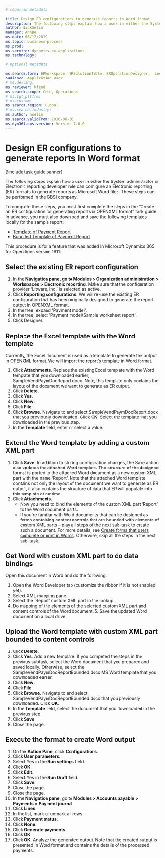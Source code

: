 ```yaml
--- 
# required metadata 
 
title: Design ER configurations to generate reports in Word format
description: The following steps explain how a user in either the System administrator or Electronic reporting developer role can configure an Electronic reporting formats to generate reports as Microsoft Word files. 
author: NickSelin
manager: AnnBe 
ms.date: 08/12/2019
ms.topic: business-process 
ms.prod:  
ms.service: dynamics-ax-applications 
ms.technology:  
 
# optional metadata 
 
ms.search.form: ERWorkspace, ERSolutionTable, EROperationDesigner,  LedgerJournalTable, LedgerJournalTransVendPaym   
audience: Application User 
# ms.devlang:  
ms.reviewer: kfend
ms.search.scope: Core, Operations 
# ms.tgt_pltfrm:  
# ms.custom:  
ms.search.region: Global
# ms.search.industry: 
ms.author: nselin
ms.search.validFrom: 2016-06-30 
ms.dyn365.ops.version: Version 7.0.0 
---
```

# Design ER configurations to generate reports in Word format

[!include [task guide banner](../../includes/task-guide-banner.md)]

The following steps explain how a user in either the System administrator or Electronic reporting developer role can configure an Electronic reporting (ER) formats to generate reports as Microsoft Word files. These steps can be performed in the GBSI company.

To complete these steps, you must first complete the steps in the “Create an ER configuration for generating reports in OPENXML format” task guide. In advance, you must also download and save the following templates locally for the sample report:

- [Template of Payment Report](https://go.microsoft.com/fwlink/?linkid=862266)
- [Bounded Template of Payment Report](https://go.microsoft.com/fwlink/?linkid=862266)


This procedure is for a feature that was added in Microsoft Dynamics 365 for Operations version 1611.


## Select the existing ER report configuration
1. In the **Navigation pane, go to Modules > Organization administration > Workspaces > Electronic reporting**. Make sure that the configuration provider ‘Litware, Inc.’ is selected as active.  
2. Click **Reporting configurations**. We will re-use the existing ER configuration that has been originally designed to generate the report output in OPENXML format.  
3. In the tree, expand 'Payment model'.
4. In the tree, select 'Payment model\Sample worksheet report'.
5. Click Designer.

## Replace the Excel template with the Word template

Currently, the Excel document is used as a template to generate the output in OPENXML format. We will import the report’s template in Word format.

1. Click **Attachments**. Replace the existing Excel template with the Word template that you downloaded earlier, SampleVendPaymDocReport.docx. Note, this template only contains the layout of the document we want to generate as ER output.  
2. Click **Delete**.
3. Click **Yes**.
4. Click **New**.
5. Click **File**.
6. Click **Browse**. Navigate to and select SampleVendPaymDocReport.docx that you previously downloaded. Click **OK**. Select the template that you downloaded in the previous step.  
7. In the **Template** field, enter or select a value.

## Extend the Word template by adding a custom XML part
1. Click **Save**. In addition to storing configuration changes, the Save action also updates the attached Word template. The structure of the designed format is ported to the attached Word document as a new custom XML part with the name ‘Report’. Note that the attached Word template contains not only the layout of the document we want to generate as ER output, it also contains the structure of data that ER will populate into this template at runtime.  
2. Click **Attachments**.
    + Now you need to bind the elements of the custom XML part ‘Report’ to the Word document parts.  
    + If you're familiar with Word documents that can be designed as forms containing content controls that are bounded with elements of custom XML parts – play all steps of the next sub-task to create such a document. For more details, see [Create forms that users complete or print in Words](https://support.office.com/article/Create-forms-that-users-complete-or-print-in-Word-040c5cc1-e309-445b-94ac-542f732c8c8b?ui=en-US&rs=en-US&ad=US). Otherwise, skip all the steps in the next sub-task.  

## Get Word with custom XML part to do data bindings

Open this document in Word and do the following:  
1. Open the Word Developer tab (customize the ribbon if it is not enabled yet).
2. Select XML mapping pane.
3. Select the ‘Report’ custom XML part in the lookup.
4. Do mapping of the elements of the selected custom XML part and content controls of the Word document.  5. Save the updated Word document on a local drive.  

## Upload the Word template with custom XML part bounded to content controls
1. Click **Delete**.
2. Click **Yes**. Add a new template. If you competed the steps in the previous subtask, select the Word document that you prepared and saved locally. Otherwise, select the SampleVendPaymDocReportBounded.docx MS Word template that you downloaded earlier.  
3. Click **New**.
4. Click **File**.
5. Click **Browse**. Navigate to and select SampleVendPaymDocReportBounded.docx that you previously downloaded. Click **OK**.
6. In the **Template** field, select the document that you downloaded in the previous step.
7. Click **Save**.
8. Close the page.

## Execute the format to create Word output
1. On the **Action Pane**, click **Configurations**.
2. Click **User parameters**.
3. Select Yes in the **Run settings** field.
4. Click **OK**.
5. Click **Edit**.
6. Select Yes in the **Run Draft** field.
7. Click **Save**.
8. Close the page.
9. Close the page.
10. In the **Navigation pane**, go to **Modules > Accounts payable > Payments > Payment journal**.
11. Click **Lines**.
12. In the list, mark or unmark all rows.
13. Click **Payment status**.
14. Click **None**.
15. Click **Generate payments**.
16. Click **OK**.
17. Click **OK**. Analyze the generated output. Note that the created output is presented in Word format and contains the details of the processed payments.  

